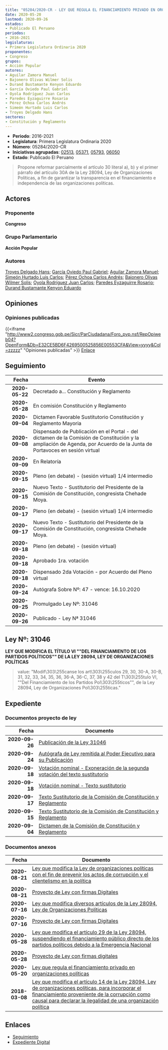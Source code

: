 ```yaml
---
title: "05284/2020-CR - LEY QUE REGULA EL FINANCIAMIENTO PRIVADO EN ORGANIZACIONES POLÍTICAS"
date: 2020-05-20
lastmod: 2020-09-26
estados:
- Publicado El Peruano
periodos:
- 2016-2021
legislaturas:
- Primera Legislatura Ordinaria 2020
proponentes:
- Congreso
grupos:
- Acción Popular
autores:
- Aguilar Zamora Manuel
- Bajonero Olivas Wilmer Solis
- Durand Bustamante Kenyon Eduardo
- García Oviedo Paul Gabriel
- Oyola Rodríguez Juan Carlos
- Paredes Eyzaguirre Rosario
- Pérez Ochoa Carlos Andrés
- Simeón Hurtado Luis Carlos
- Troyes Delgado Hans
sectores:
- Constitución y Reglamento
---
```

- **Periodo**: 2016-2021
- **Legislatura**: Primera Legislatura Ordinaria 2020
- **Número**: 05284/2020-CR
- **Iniciativas agrupadas**: [02513](../../02500/02513), [05371](../../05300/05371), [05793](../../05700/05793), [06050](../../06000/06050)
- **Estado**: Publicado El Peruano

> Propone reformar parcialmente el artículo 30 literal a), b) y el primer párrafo del artícuilo 30A de la Ley 28094, Ley de Organizaciones Políticas, a fin de garantizar la transparencia en el financiamiento e independencia de las organizaciones políticas.


## Actores

### Proponente

**Congreso**

### Grupo Parlamentario

**Acción Popular**

### Autores

[Troyes Delgado Hans](mailto:mailto:htroyes@congreso.gob.pe); [García Oviedo Paul Gabriel](mailto:mailto:pgarcia@congreso.gob.pe); [Aguilar Zamora Manuel](mailto:mailto:maguilarz@congreso.gob.pe); [Simeón Hurtado Luis Carlos](mailto:mailto:lsimeon@congreso.gob.pe); [Pérez Ochoa Carlos Andrés](mailto:mailto:cperezo@congreso.gob.pe); [Bajonero Olivas Wilmer Solis](mailto:mailto:wbajonero@congreso.gob.pe); [Oyola Rodríguez Juan Carlos](mailto:mailto:joyola@congreso.gob.pe); [Paredes Eyzaguirre Rosario](mailto:mailto:rparedes@congreso.gob.pe); [Durand Bustamante Kenyon Eduardo](mailto:mailto:kdurand@congreso.gob.pe)

## Opiniones

### Opiniones publicadas

{{<iframe "http://www2.congreso.gob.pe/Sicr/ParCiudadana/Foro_pvp.nsf/RepOpiweb04?OpenForm&Db=E32CE5BD6F4269500525856E00553CFA&View=yyyy&Col=zzzzz" "Opiniones publicadas" >}}
[Enlace](http://www2.congreso.gob.pe/Sicr/ParCiudadana/Foro_pvp.nsf/RepOpiweb04?OpenForm&Db=E32CE5BD6F4269500525856E00553CFA&View=yyyy&Col=zzzzz)


## Seguimiento

| Fecha | Evento |
|------:|--------|
| **2020-05-22** | Decretado a... Constitución y Reglamento |
| **2020-05-28** | En comisión Constitución y Reglamento |
| **2020-09-04** | Dictamen Favorable Sustitutorio Constitución y Reglamento Mayoria |
| **2020-09-08** | Dispensado de Publicación en el Portal - del dictamen de la Comisión de Constitución y la ampliación de Agenda, por Acuerdo de la Junta de Portavoces en sesión virtual |
| **2020-09-09** | En Relatoría |
| **2020-09-15** | Pleno (en debate) - (sesión virtual) 1/4 intermedio |
| **2020-09-15** | Nuevo Texto - Sustitutorio del Presidente de la Comisión de Constitución, congresista Chehade Moya. |
| **2020-09-17** | Pleno (en debate) - (sesión virtual) 1/4 intermedio |
| **2020-09-17** | Nuevo Texto - Sustitutorio del Presidente de la Comisión de Constitución, congresista Chehade Moya. |
| **2020-09-18** | Pleno (en debate) - (sesión virtual) |
| **2020-09-18** | Aprobado 1ra. votación |
| **2020-09-18** | Dispensado 2da Votación - por Acuerdo del Pleno virtual |
| **2020-09-24** | Autógrafa Sobre Nº: 47 - vence: 16.10.2020 |
| **2020-09-25** | Promulgado Ley Nº: 31046 |
| **2020-09-26** | Publicado - Ley Nª 31046 |

## Ley Nº: 31046

**LEY QUE MODIFICA EL TÍTULO VI ""DEL FINANCIAMIENTO DE LOS PARTIDOS POLÍTICOS"" DE LA LEY 28094, LEY DE ORGANIZACIONES POLÍTICAS**

> value: "Modif\303\255canse los art\303\255culos 29, 30, 30-A, 30-B, 31, 32, 33, 34, 35, 36, 36-A, 36-C, 37, 38 y 42 del T\303\255tulo VI, \"\"Del Financiamiento de los Partidos Pol\303\255ticos\"\", de la Ley 28094, Ley de Organizaciones Pol\303\255ticas."


## Expediente

### Documentos proyecto de ley

| Fecha | Documento |
|------:|-----------|
| **2020-09-26** | [Publicación de la Ley 31046](http://www.leyes.congreso.gob.pe/Documentos/2016_2021/ADLP/Normas_Legales/31046-LEY.pdf) |
| **2020-09-24** | [Autógrafa de Ley remitida al Poder Ejecutivo para su Publicación](http://www.leyes.congreso.gob.pe/Documentos/2016_2021/Autografas/Ley_y_de_Resolucion_Legislativa/AU02513-20200924.pdf) |
| **2020-09-18** | [Votación nominal - Exoneración de la segunda votación del texto sustitutorio](http://www.leyes.congreso.gob.pe/Documentos/2016_2021/Asistencia_y_Votacion/Proyectos_de_Ley/Votacion_Nominal/VNESVTS02513-20200918.pdf) |
| **2020-09-18** | [Votación nominal - Texto sustitutorio](http://www.leyes.congreso.gob.pe/Documentos/2016_2021/Asistencia_y_Votacion/Proyectos_de_Ley/Votacion_Nominal/VNTS02513-20200918.pdf) |
| **2020-09-17** | [Texto Sustitutorio de la Comisión de Constitución y Reglamento](http://www.leyes.congreso.gob.pe/Documentos/2016_2021/Texto_Sustitutorio/Proyectos_de_Ley/TS02513-20200917.pdf) |
| **2020-09-15** | [Texto Sustitutorio de la Comisión de Constitución y Reglamento](http://www.leyes.congreso.gob.pe/Documentos/2016_2021/Texto_Sustitutorio/Proyectos_de_Ley/TS0251320200915..pdf) |
| **2020-09-04** | [Dictamen de la Comisión de Constitución y Reglamento](http://www.leyes.congreso.gob.pe/Documentos/2016_2021/Dictamenes/Proyectos_de_Ley/02513DC04MAY20200904.pdf) |

### Documentos anexos

| Fecha | Documento |
|------:|-----------|
| **2020-08-21** | [Ley que modifica la Ley de organizaciones políticas con el fin de prevenir los actos de corrupción y el clientelismo en la política](http://www.leyes.congreso.gob.pe/Documentos/2016_2021/Proyectos_de_Ley_y_de_Resoluciones_Legislativas/PL06050-20200821.pdf) |
| **2020-08-21** | [Proyecto de Ley con firmas Digitales](http://www.leyes.congreso.gob.pe/Documentos/2016_2021/Proyectos_de_Ley_y_de_Resoluciones_Legislativas/Proyectos_Firmas_digitales/PL06050.pdf) |
| **2020-07-16** | [Ley que modifica diversos artículos de la Ley 28094, Ley de Organizaciones Políticas](http://www.leyes.congreso.gob.pe/Documentos/2016_2021/Proyectos_de_Ley_y_de_Resoluciones_Legislativas/PL05793-20200716.pdf) |
| **2020-07-16** | [Proyecto de Ley con firmas Digitales](http://www.leyes.congreso.gob.pe/Documentos/2016_2021/Proyectos_de_Ley_y_de_Resoluciones_Legislativas/Proyectos_Firmas_digitales/PL05793.pdf) |
| **2020-05-28** | [Ley que modifica el artículo 29 de la Ley 28094, suspendiendo el financiamiento público directo de los partidos políticos debido a la Emergencia Nacional](http://www.leyes.congreso.gob.pe/Documentos/2016_2021/Proyectos_de_Ley_y_de_Resoluciones_Legislativas/PL05371_20200528.pdf) |
| **2020-05-28** | [Proyecto de Ley con firmas digitales](http://www.leyes.congreso.gob.pe/Documentos/2016_2021/Proyectos_de_Ley_y_de_Resoluciones_Legislativas/Proyectos_Firmas_digitales/PL05371.pdf) |
| **2020-05-20** | [Ley que regula el financiamiento privado en organizaciones políticas](http://www.leyes.congreso.gob.pe/Documentos/2016_2021/Proyectos_de_Ley_y_de_Resoluciones_Legislativas/PL05284-20200520.pdf) |
| **2018-03-08** | [Ley que modifica el artículo 14 de la Ley 28094, Ley de organizaciones políticas, para incorporar el financiamiento proveniente de la corrupción como causal para declarar la ilegalidad de una organización política](http://www.leyes.congreso.gob.pe/Documentos/2016_2021/Proyectos_de_Ley_y_de_Resoluciones_Legislativas/PL0251320190308.pdf) |

## Enlaces

- [Seguimiento](http://www2.congreso.gob.pe/Sicr/TraDocEstProc/CLProLey2016.nsf/f7fff46988ca05b1052578e100829cc7/e20e42906786d2510525856e0057dcd7?OpenDocument)
- [Expediente Digital](http://www2.congreso.gob.pe/Sicr/TraDocEstProc/Expvirt_2011.nsf/visbusqptramdoc1621/05284?opendocument)

